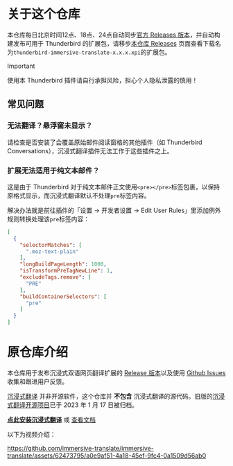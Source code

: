 # 关于这个仓库

本仓库每日北京时间12点、18点、24点自动同步[官方 Releases 版本](https://github.com/immersive-translate/immersive-translate/releases)，并自动构建发布可用于 Thunderbird 的扩展包，请移步[本仓库 Releases](https://github.com/John-Wong/immersive-translate/releases) 页面查看下载名为`thunderbird-immersive-translate-x.x.x.xpi`的扩展包。
> [!IMPORTANT]
> 使用本 Thunderbird 插件请自行承担风险，担心个人隐私泄露的慎用！

## 常见问题

### 无法翻译？悬浮窗未显示？
请检查是否安装了会覆盖原始邮件阅读窗格的其他插件（如 Thunderbird Conversations），沉浸式翻译插件无法工作于这些插件之上。

### 扩展无法适用于纯文本邮件？
这是由于 Thunderbird 对于纯文本邮件正文使用`<pre></pre>`标签包裹，以保持原格式显示，而沉浸式翻译默认不处理`pre`标签内容。

解决办法就是前往插件的「设置 → 开发者设置 → Edit User Rules」里添加例外规则转换处理该`pre`标签内容：
```json
[
  {
    "selectorMatches": [
      ".moz-text-plain"
    ],
    "longBuildPageLength": 1000,
    "isTransformPreTagNewLine": 1,
    "excludeTags.remove": [
      "PRE"
    ],
    "buildContainerSelectors": [
      "pre"
    ]
  }
]
```

# 原仓库介绍

本仓库用于发布沉浸式双语网页翻译扩展的 [Release 版本](https://github.com/immersive-translate/immersive-translate/releases)以及使用 [Github Issues](https://github.com/immersive-translate/immersive-translate/issues)收集和跟进用户反馈。

[沉浸式翻译](https://immersivetranslate.com/) 并非开源软件，这个仓库并 **不包含** 沉浸式翻译的源代码。旧版的[沉浸式翻译开源项目](https://github.com/immersive-translate/old-immersive-translate)已于 2023 年 1 月 17 日被归档。

[**点此安装沉浸式翻译**](https://immersivetranslate.com/docs/installation/) 或 [查看文档](https://immersivetranslate.com/docs/)

以下为视频介绍：

https://github.com/immersive-translate/immersive-translate/assets/62473795/a0e9af51-4a18-45ef-9fc4-0a1509d56ab0
